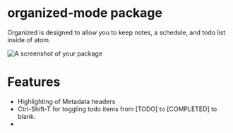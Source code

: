 # organized-mode package

Organized is designed to allow you to keep notes, a schedule, and todo list
inside of atom.

![A screenshot of your package](https://f.cloud.github.com/assets/69169/2290250/c35d867a-a017-11e3-86be-cd7c5bf3ff9b.gif)

# Features
* Highlighting of Metadata headers
* Ctrl-Shift-T for toggling todo items from [TODO] to [COMPLETED] to blank.
*
